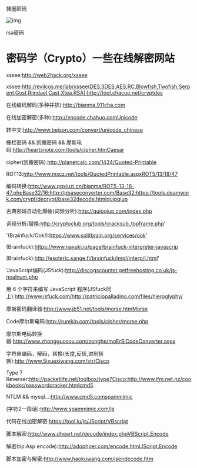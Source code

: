 猪圈密码

![img](file:///C:\Users\LENOVO~1\AppData\Local\Temp\ksohtml11416\wps1.jpg) 

rsa密码

# **密码学（Crypto）一些在线解密网站**

xssee:http://web2hack.org/xssee

xssee:http://evilcos.me/lab/xssee(DES,3DES,AES,RC,Blowfish,Twofish,Serpent,Gost,Rijndael,Cast,Xtea,RSA):http://tool.chacuo.net/cryptdes

在线编码解码(多种并排):http://bianma.911cha.com

在线加密解密(多种):http://encode.chahuo.comUnicode

转中文:http://www.bejson.com/convert/unicode_chinese

栅栏密码 && 凯撒密码 && 摩斯电码:http://heartsnote.com/tools/cipher.htmCaesar 

cipher(凯撒密码):http://planetcalc.com/1434/Quoted-Printable 

 ROT13:http://www.mxcz.net/tools/QuotedPrintable.aspxROT5/13/18/47

编码转换:http://www.qqxiuzi.cn/bianma/ROT5-13-18-47.phpBase32/16:http://pbaseconverter.com/Base32:https://tools.deamwork.com/crypt/decrypt/base32decode.htmlquipqiup

古典密码自动化爆破(词频分析):http://quipqiup.com/index.php

词频分析/替换:http://cryptoclub.org/tools/cracksub_topframe.php'

'(Brainfuck/Ook!):https://www.splitbrain.org/services/ook'

(Brainfuck):https://www.nayuki.io/page/brainfuck-interpreter-javascrip

(Brainfuck):http://esoteric.sange.fi/brainfuck/impl/interp/i.html'

'JavaScript编码(JSfuck):http://discogscounter.getfreehosting.co.uk/js-noalnum.php

用 6 个字符来编写 JavaScript 程序(JSfuck同上):http://www.jsfuck.com/http://patriciopalladino.com/files/hieroglyphy/

摩斯密码翻译器:http://www.jb51.net/tools/morse.htmMorse 

Code摩尔斯电码:http://rumkin.com/tools/cipher/morse.php

摩尔斯电码转换器:http://www.zhongguosou.com/zonghe/moErSiCodeConverter.aspx

字符串编码，解码，转换(长度,反转,进制转换):http://www.5ixuexiwang.com/str/Cisco 

Type 7 Reverser:http://packetlife.net/toolbox/type7Cisco:http://www.ifm.net.nz/cookbooks/passwordcracker.htmlcmd5

 NTLM && mysql...:http://www.cmd5.comspammimic

(字符2一段话):http://www.spammimic.com/js

代码在线加密解密:https://tool.lu/js/JScript/VBscript

脚本解密:http://www.dheart.net/decode/index.phpVBScript.Encode

解密(tip:Asp encode):http://adophper.com/encode.htmlJScript.Encode

脚本加密与解密:http://www.haokuwang.com/jsendecode.htm